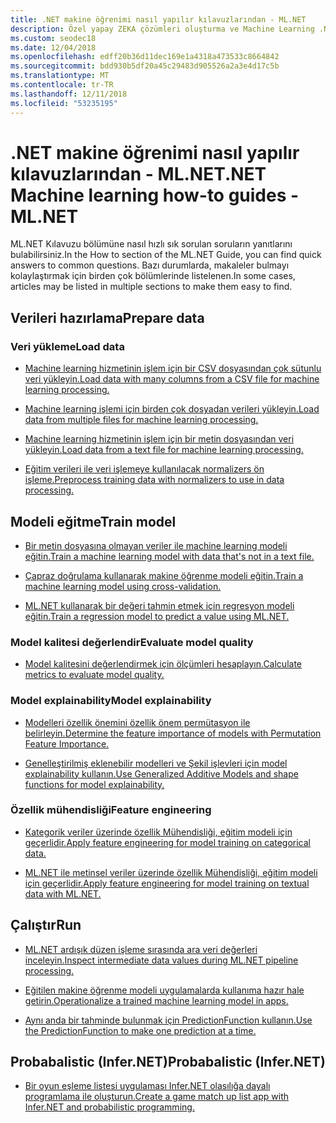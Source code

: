 ```yaml
---
title: .NET makine öğrenimi nasıl yapılır kılavuzlarından - ML.NET
description: Özel yapay ZEKA çözümleri oluşturma ve Machine Learning .NET uygulamalarınızı tümleştirmeye yardımcı olmak üzere belirli görevlerin nasıl yapılacağını öğrenin.
ms.custom: seodec18
ms.date: 12/04/2018
ms.openlocfilehash: edff20b36d11dec169e1a4318a473533c8664842
ms.sourcegitcommit: bdd930b5df20a45c29483d905526a2a3e4d17c5b
ms.translationtype: MT
ms.contentlocale: tr-TR
ms.lasthandoff: 12/11/2018
ms.locfileid: "53235195"
---
```

# <a name="net-machine-learning-how-to-guides---mlnet"></a><span data-ttu-id="81e09-103">.NET makine öğrenimi nasıl yapılır kılavuzlarından - ML.NET</span><span class="sxs-lookup"><span data-stu-id="81e09-103">.NET Machine learning how-to guides - ML.NET</span></span>

<span data-ttu-id="81e09-104">ML.NET Kılavuzu bölümüne nasıl hızlı sık sorulan soruların yanıtlarını bulabilirsiniz.</span><span class="sxs-lookup"><span data-stu-id="81e09-104">In the How to section of the ML.NET Guide, you can find quick answers to common questions.</span></span> <span data-ttu-id="81e09-105">Bazı durumlarda, makaleler bulmayı kolaylaştırmak için birden çok bölümlerinde listelenen.</span><span class="sxs-lookup"><span data-stu-id="81e09-105">In some cases, articles may be listed in multiple sections to make them easy to find.</span></span>

## <a name="prepare-data"></a><span data-ttu-id="81e09-106">Verileri hazırlama</span><span class="sxs-lookup"><span data-stu-id="81e09-106">Prepare data</span></span>

### <a name="load-data"></a><span data-ttu-id="81e09-107">Veri yükleme</span><span class="sxs-lookup"><span data-stu-id="81e09-107">Load data</span></span>

* [<span data-ttu-id="81e09-108">Machine learning hizmetinin işlem için bir CSV dosyasından çok sütunlu veri yükleyin.</span><span class="sxs-lookup"><span data-stu-id="81e09-108">Load data with many columns from a CSV file for machine learning processing.</span></span>](load-data-from-mult-column-csv-ml-net.md)

* [<span data-ttu-id="81e09-109">Machine learning işlemi için birden çok dosyadan verileri yükleyin.</span><span class="sxs-lookup"><span data-stu-id="81e09-109">Load data from multiple files for machine learning processing.</span></span>](load-data-from-multiple-files-ml-net.md)

* [<span data-ttu-id="81e09-110">Machine learning hizmetinin işlem için bir metin dosyasından veri yükleyin.</span><span class="sxs-lookup"><span data-stu-id="81e09-110">Load data from a text file for machine learning processing.</span></span>](load-data-from-text-file-ml-net.md)

* [<span data-ttu-id="81e09-111">Eğitim verileri ile veri işlemeye kullanılacak normalizers ön işleme.</span><span class="sxs-lookup"><span data-stu-id="81e09-111">Preprocess training data with normalizers to use in data processing.</span></span>](normalizers-preprocess-data-ml-net.md)

## <a name="train-model"></a><span data-ttu-id="81e09-112">Modeli eğitme</span><span class="sxs-lookup"><span data-stu-id="81e09-112">Train model</span></span>

* [<span data-ttu-id="81e09-113">Bir metin dosyasına olmayan veriler ile machine learning modeli eğitin.</span><span class="sxs-lookup"><span data-stu-id="81e09-113">Train a machine learning model with data that's not in a text file.</span></span>](load-non-file-training-data-ml-net.md)

* [<span data-ttu-id="81e09-114">Çapraz doğrulama kullanarak makine öğrenme modeli eğitin.</span><span class="sxs-lookup"><span data-stu-id="81e09-114">Train a machine learning model using cross-validation.</span></span>](train-cross-validation-ml-net.md)

* [<span data-ttu-id="81e09-115">ML.NET kullanarak bir değeri tahmin etmek için regresyon modeli eğitin.</span><span class="sxs-lookup"><span data-stu-id="81e09-115">Train a regression model to predict a value using ML.NET.</span></span>](train-regression-model-ml-net.md)

### <a name="evaluate-model-quality"></a><span data-ttu-id="81e09-116">Model kalitesi değerlendir</span><span class="sxs-lookup"><span data-stu-id="81e09-116">Evaluate model quality</span></span>

* [<span data-ttu-id="81e09-117">Model kalitesini değerlendirmek için ölçümleri hesaplayın.</span><span class="sxs-lookup"><span data-stu-id="81e09-117">Calculate metrics to evaluate model quality.</span></span>](verify-model-quality-ml-net.md)

### <a name="model-explainability"></a><span data-ttu-id="81e09-118">Model explainability</span><span class="sxs-lookup"><span data-stu-id="81e09-118">Model explainability</span></span>

* [<span data-ttu-id="81e09-119">Modelleri özellik önemini özellik önem permütasyon ile belirleyin.</span><span class="sxs-lookup"><span data-stu-id="81e09-119">Determine the feature importance of models with Permutation Feature Importance.</span></span>](determine-global-feature-importance-in-model.md)

* [<span data-ttu-id="81e09-120">Genelleştirilmiş eklenebilir modelleri ve Şekil işlevleri için model explainability kullanın.</span><span class="sxs-lookup"><span data-stu-id="81e09-120">Use Generalized Additive Models and shape functions for model explainability.</span></span>](use-gams-for-model-explainability.md)

### <a name="feature-engineering"></a><span data-ttu-id="81e09-121">Özellik mühendisliği</span><span class="sxs-lookup"><span data-stu-id="81e09-121">Feature engineering</span></span>

* [<span data-ttu-id="81e09-122">Kategorik veriler üzerinde özellik Mühendisliği, eğitim modeli için geçerlidir.</span><span class="sxs-lookup"><span data-stu-id="81e09-122">Apply feature engineering for model training on categorical data.</span></span>](train-model-categorical-ml-net.md)

* [<span data-ttu-id="81e09-123">ML.NET ile metinsel veriler üzerinde özellik Mühendisliği, eğitim modeli için geçerlidir.</span><span class="sxs-lookup"><span data-stu-id="81e09-123">Apply feature engineering for model training on textual data with ML.NET.</span></span>](train-model-textual-ml-net.md)

## <a name="run"></a><span data-ttu-id="81e09-124">Çalıştır</span><span class="sxs-lookup"><span data-stu-id="81e09-124">Run</span></span> 

* [<span data-ttu-id="81e09-125">ML.NET ardışık düzen işleme sırasında ara veri değerleri inceleyin.</span><span class="sxs-lookup"><span data-stu-id="81e09-125">Inspect intermediate data values during ML.NET pipeline processing.</span></span>](inspect-intermediate-data-ml-net.md)

* [<span data-ttu-id="81e09-126">Eğitilen makine öğrenme modeli uygulamalarda kullanıma hazır hale getirin.</span><span class="sxs-lookup"><span data-stu-id="81e09-126">Operationalize a trained machine learning model in apps.</span></span>](consuming-model-ml-net.md)

* [<span data-ttu-id="81e09-127">Aynı anda bir tahminde bulunmak için PredictionFunction kullanın.</span><span class="sxs-lookup"><span data-stu-id="81e09-127">Use the PredictionFunction to make one prediction at a time.</span></span>](single-predict-model-ml-net.md)

## <a name="probabalistic-infernet"></a><span data-ttu-id="81e09-128">Probabalistic (Infer.NET)</span><span class="sxs-lookup"><span data-stu-id="81e09-128">Probabalistic (Infer.NET)</span></span>

* [<span data-ttu-id="81e09-129">Bir oyun eşleme listesi uygulaması Infer.NET olasılığa dayalı programlama ile oluşturun.</span><span class="sxs-lookup"><span data-stu-id="81e09-129">Create a game match up list app with Infer.NET and probabilistic programming.</span></span>](matchup-app-infer-net.md)

